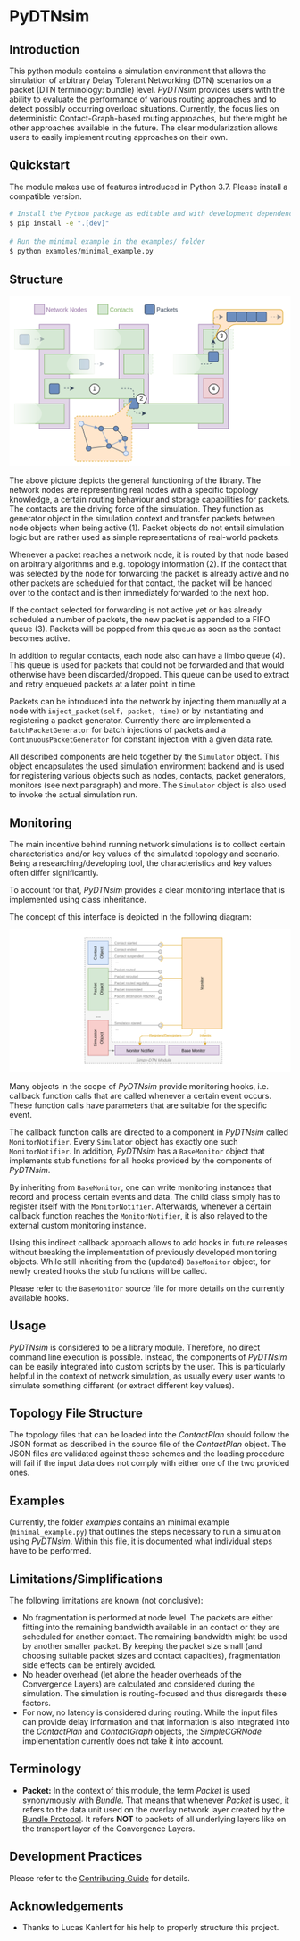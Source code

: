 # PyDTNsim

## Introduction

This python module contains a simulation environment that allows the simulation of arbitrary Delay Tolerant Networking (DTN) scenarios on a packet (DTN terminology: bundle) level. *PyDTNsim* provides users with the ability to evaluate the performance of various routing approaches and to detect possibly occurring overload situations. Currently, the focus lies on deterministic Contact-Graph-based routing approaches, but there might be other
approaches available in the future. The clear modularization allows users to easily implement routing approaches on their own.

## Quickstart

The module makes use of features introduced in Python 3.7. Please install a 
compatible version.

```bash
# Install the Python package as editable and with development dependencies
$ pip install -e ".[dev]"

# Run the minimal example in the examples/ folder
$ python examples/minimal_example.py
```

## Structure

![pyDTNsim Scheme](docs/resources/scheme_pydtnsim.png)

The above picture depicts the general functioning of the library. The network nodes are representing real nodes with a specific topology knowledge, a certain routing behaviour and storage capabilities for packets. The contacts are the driving force of the simulation. They function as generator object in the simulation context and transfer packets between node objects when being active (1). Packet objects do not entail simulation logic but are rather used as simple representations of real-world packets.

Whenever a packet reaches a network node, it is routed by that node based on arbitrary algorithms and e.g. topology information (2). If the contact that was selected by the node for forwarding the packet is already active and no other packets are scheduled for that contact, the packet will be handed over to the contact and is then immediately forwarded to the next hop.

If the contact selected for forwarding is not active yet or has already scheduled a number of packets, the new packet is appended to a FIFO queue (3). Packets will be popped from this queue as soon as the contact becomes active.

In addition to regular contacts, each node also can have a limbo queue (4). This queue is used for packets that could not be forwarded and that would otherwise have been discarded/dropped. This queue can be used to extract and retry enqueued packets at a later point in time.

Packets can be introduced into the network by injecting them manually at a node with `inject_packet(self, packet, time)` or by instantiating and registering a packet generator. Currently there are implemented a  `BatchPacketGenerator` for batch injections of packets and a `ContinuousPacketGenerator` for constant injection with a given data rate.

All described components are held together by the `Simulator` object. This object encapsulates the used simulation environment backend and is used for registering various objects such as nodes, contacts, packet generators, monitors (see next paragraph) and more. The `Simulator` object is also used to invoke the actual simulation run.

## Monitoring
The main incentive behind running network simulations is to collect certain characteristics and/or key values of the simulated topology and scenario. Being a researching/developing tool, the characteristics and key values often differ significantly.

To account for that, *PyDTNsim* provides a clear monitoring interface that is implemented using class inheritance.

The concept of this interface is depicted in the following diagram:

![Monitoring Concept](docs/resources/pydtnsim_monitoring.png)

Many objects in the scope of *PyDTNsim* provide monitoring hooks, i.e. callback function calls that are called whenever a certain event occurs. These function calls have parameters that are suitable for the specific event.

The callback function calls are directed to a component in *PyDTNsim* called `MonitorNotifier`. Every `Simulator` object has exactly one such  `MonitorNotifier`. In addition, *PyDTNsim* has a `BaseMonitor` object that implements stub functions for all hooks provided by the components of *PyDTNsim*.

By inheriting from `BaseMonitor`, one can write monitoring instances that record and process certain events and data. The child class simply has to register itself with the `MonitorNotifier`. Afterwards, whenever a certain callback function reaches the `MonitorNotifier`, it is also relayed to the external custom monitoring instance.

Using this indirect callback approach allows to add hooks in future releases without breaking the implementation of previously developed monitoring objects. While still inheriting from the (updated) `BaseMonitor` object, for newly created hooks the stub functions will be called.

Please refer to the `BaseMonitor` source file for more details on the currently available hooks.

## Usage
*PyDTNsim* is considered to be a library module. Therefore, no direct command line execution is possible. Instead, the components of *PyDTNsim* can be easily integrated into custom scripts by the user. This is particularly helpful in the context of network simulation, as usually every user wants to simulate something different (or extract different key values).

## Topology File Structure
The topology files that can be loaded into the *ContactPlan* should follow the JSON format as described in the source file of the *ContactPlan* object. The JSON files are validated against these schemes and the loading procedure will fail if the input data does not comply with either one of the two provided ones.

## Examples
Currently, the folder *examples* contains an minimal example (`minimal_example.py`) that outlines the steps necessary to run a simulation using *PyDTNsim*. Within this file, it is documented what individual steps have to be performed.

## Limitations/Simplifications
The following limitations are known (not conclusive):
* No fragmentation is performed at node level. The packets are either fitting into the remaining bandwidth available in an contact or they are scheduled for another contact. The remaining bandwidth might be used by another smaller packet. By keeping the packet size small (and choosing suitable packet sizes and contact capacities), fragmentation side effects can be entirely avoided.
* No header overhead (let alone the header overheads of the Convergence Layers) are calculated and considered during the simulation. The simulation is routing-focused and thus disregards these factors.
* For now, no latency is considered during routing. While the input files can provide delay information and that information is also integrated into the *ContactPlan* and *ContactGraph* objects, the *SimpleCGRNode* implementation currently does not take it into account.

## Terminology
* **Packet:** In the context of this module, the term *Packet* is used synonymously with *Bundle*. That means that whenever *Packet* is used, it refers to the data unit used on the overlay network layer created by the [Bundle Protocol](https://tools.ietf.org/html/rfc5050). It refers **NOT** to packets of all underlying layers like on the transport layer of the Convergence Layers.

## Development Practices
Please refer to the [Contributing Guide](CONTRIBUTING.md) for details.

## Acknowledgements
* Thanks to Lucas Kahlert for his help to properly structure this project.
